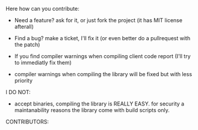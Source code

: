 Here how can you contribute:

- Need a feature? ask for it, or just fork the project (it has MIT license afterall)

- Find a bug? make a ticket, I'll fix it (or even better do a pullrequest with the patch)

- If you find compiler warnings when compiling client code report (I'll try to immediatly fix them)

- compiler warnings when compiling the library will be fixed but with less priority


I DO NOT:

- accept binaries, compiling the library is REALLY EASY. for security a maintanability
reasons the library come with build scripts only.



CONTRIBUTORS: